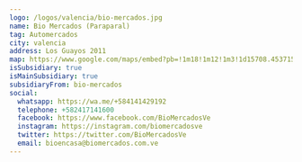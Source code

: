 ```yaml
---
logo: /logos/valencia/bio-mercados.jpg
name: Bio Mercados (Paraparal)
tag: Automercados
city: valencia
address: Los Guayos 2011
map: https://www.google.com/maps/embed?pb=!1m18!1m12!1m3!1d15708.453715873045!2d-67.92468991284181!3d10.17143470000001!2m3!1f0!2f0!3f0!3m2!1i1024!2i768!4f13.1!3m3!1m2!1s0x8e806825e5555555%3A0x9155a2d08226e51!2sBio%20mercados%20paraparal!5e0!3m2!1ses!2sve!4v1695614198909!5m2!1ses!2sve
isSubsidiary: true
isMainSubsidiary: true
subsidiaryFrom: bio-mercados
social:
  whatsapp: https://wa.me/+584141429192
  telephone: +582417141600
  facebook: https://www.facebook.com/BioMercadosVe
  instagram: https://instagram.com/biomercadosve
  twitter: https://twitter.com/BioMercadosVe
  email: bioencasa@biomercados.com.ve
---
```

